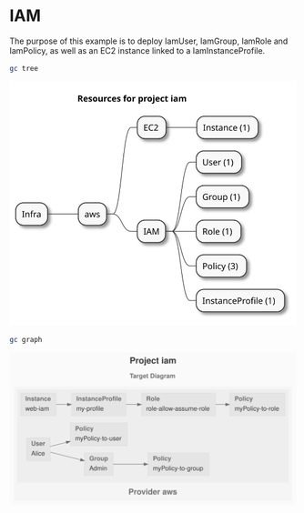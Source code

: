 # IAM

The purpose of this example is to deploy IamUser, IamGroup, IamRole and IamPolicy, as well as an EC2 instance linked to a IamInstanceProfile.

```sh
gc tree
```

![resources-mindmap](./artifacts/resources-mindmap.svg)

```sh
gc graph
```

![diagram-target.svg](./artifacts/diagram-target.svg)
